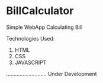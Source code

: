 # BillCalculator
Simple WebApp Calculating Bill

Technologies Used:
 1) HTML
 2) CSS
 3) JAVASCRIPT

...........................
Under Development 
